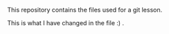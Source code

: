 This repository contains the files used for a git lesson.

This is what I have changed in the file :) .
